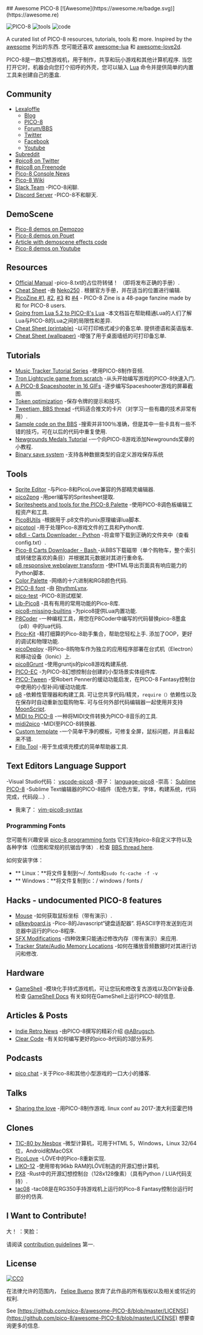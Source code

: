 <div class="github-widget" data-repo="pico-8/awesome-PICO-8"></div>
<script async src="https://pagead2.googlesyndication.com/pagead/js/adsbygoogle.js"></script><ins class="adsbygoogle" style="display:block" data-ad-client="ca-pub-6890694312814945" data-ad-slot="5473692530" data-ad-format="auto"  data-full-width-responsive="true"></ins><script>(adsbygoogle = window.adsbygoogle || []).push({});</script>
## Awesome PICO-8 [![Awesome](https://awesome.re/badge.svg)](https://awesome.re)


![PICO-8](https://www.lexaloffle.com/gfx/p8_jelpi.gif)
![tools](https://www.lexaloffle.com/gfx/p8_tracker.gif)
![code](https://www.lexaloffle.com/gfx/p8_cast.gif)

 A curated list of PICO-8 resources, tutorials, tools 和 more. Inspired by the [awesome](https://github.com/sindresorhus/awesome) 列出的东西. 您可能还喜欢 [awesome-lua](https://github.com/LewisJEllis/awesome-lua) 和 [awesome-love2d](https://github.com/JanWerder/awesome-love2d).

  PICO-8是一款幻想游戏机，用于制作，共享和玩小游戏和其他计算机程序. 当您打开它时，机器会向您打个招呼的外壳，您可以输入 [Lua](https://www.lua.org/) 命令并提供简单的内置工具来创建自己的墨盒.



## Community

- [Lexaloffle](https://www.lexaloffle.com)
  - [Blog](https://www.lexaloffle.com/bbs/?uid=1)
  - [PICO-8](https://www.lexaloffle.com/pico-8.php)
  - [Forum/BBS](https://www.lexaloffle.com/bbs/?cat=7)
  - [Twitter](https://twitter.com/lexaloffle)
  - [Facebook](https://www.facebook.com/lexaloffle/)
  - [Youtube](https://www.youtube.com/user/lexaloffletv)
- [Subreddit](https://www.reddit.com/r/pico8/)
- [#pico8 on Twitter](https://www.twitter.com/#pico8)
- [#pico8 on Freenode](https://webchat.freenode.net/?randomnick=1&channels=#pico8&prompt=1)
- [Pico-8 Console News](https://twitter.com/pico8console)
- [Pico-8 Wiki](http://pico-8.wikia.com/wiki/Pico-8_Wikia)
- [Slack Team](https://slofile.com/slack/pico-8) -PICO-8闲聊.
- [Discord Server](https://discord.gg/EwQ86eq) -PICO-8不和聊天.

## DemoScene

- [Pico-8 demos on Demozoo](https://demozoo.org/platforms/81/) 
- [Pico-8 demos on Pouet](http://www.pouet.net/prodlist.php?platform%5B%5D=PICO-8) 
- [Article with demoscene effects code](https://medium.com/swlh/creativity-through-limitation-pico-8-fantasy-console-175294e13332) 
- [Pico-8 demos on Youtube](https://www.youtube.com/results?search_query=pico+8+demoscene) 


## Resources

- [Official Manual](https://www.lexaloffle.com/pico-8.php?page=manual)  -pico-8.txt的占位符转储！  （即将发布正确的手册）.
- [Cheat Sheet](https://neko250.github.io/pico8-api/) -由 [Neko250](https://neko250.github.io) . 根据官方手册，并在适当的位置进行编辑.
- [PicoZine #1](https://sectordub.itch.io/pico-8-fanzine-1), [#2](https://sectordub.itch.io/pico-8-fanzine-2), [#3](https://sectordub.itch.io/pico-8-fanzine-3) 和 [#4](https://sectordub.itch.io/-pico-8-zine-4) - PICO-8 Zine is a 48-page fanzine made by 和 for PICO-8 users.
- [Going from Lua 5.2 to PICO-8's Lua](https://gist.github.com/josefnpat/bfe4aaa5bbb44f572cd0) -本文档旨在帮助精通Lua的人们了解Lua与PICO-8的Lua之间的局限性和差异.
- [Cheat Sheet (printable)](https://ztiromoritz.github.io/pico-8-spick/)  -以可打印格式减少的备忘单. 提供德语和英语版本.
- [Cheat Sheet (wallpaper)](https://www.lexaloffle.com/bbs/?tid=28207) -增强了用于桌面墙纸的可打印备忘单.

## Tutorials

- [Music Tracker Tutorial Series](https://www.youtube.com/playlist?list=PLjZAika8vyZkyOjoCp0EbHeIFZ8MLlhvg) -使用PICO-8制作音频.
- [Tron Lightcycle game from scratch](https://youtu.be/ZuaLuMhwcc8) -从头开始编写游戏的PICO-8快速入门.
- [A PICO-8 Spaceshooter in 16 GIFs](https://ztiromoritz.github.io/pico-8-shooter/) -逐步编写Spaceshooter游戏的屏幕截图.
- [Token optimization](https://github.com/seleb/PICO-8-Token-Optimizations) -保存令牌的提示和技巧.
- [Tweetjam, BBS thread](https://www.lexaloffle.com/bbs/?tid=3726) -代码适合推文的卡片（对学习一些有趣的技术非常有用）.
- [Sample code on the BBS](https://www.lexaloffle.com/bbs/?search=sample+code) -搜索并非100％准确，但是其中一些卡具有一些不错的技巧，可在以后的代码中重复使用.
- [Newgrounds Medals Tutorial](https://github.com/Bigaston/pico-8-newgrounds-tutorial) -一个向PICO-8游戏添加Newgrounds奖章的小教程.
- [Binary save system](https://ultiman3rd.wordpress.com/2018/02/01/pico-8-binary-save-system/) -支持各种数据类型的自定义游戏保存系统

## Tools

- [Sprite Editor](https://www.lexaloffle.com/bbs/?tid=2462) -与Pico-8和PicoLove兼容的外部精灵编辑器.
- [pico2png](https://github.com/briacp/pico2png) -用perl编写的Spritesheet提取.
- [Spritesheets and tools for the PICO-8 Palette](https://www.reddit.com/r/pico8/comments/3jhmni/spritesheets_and_tools_for_the_pico8_palette/) -使用PICO-8调色板编辑工程资产和工具.
- [Pico8Utils](https://github.com/josefnpat/pico8utils) -根据用于.p8文件的unix原理编译lua脚本.
- [picotool](https://github.com/dansanderson/picotool) -用于处理Pico-8游戏文件的工具和Python库.
- [p8dl - Carts Downloader - Python](https://github.com/franciscod/p8dl) -将盒带下载到正确的文件夹中（查看config.txt）.
- [Pico-8 Carts Downloader - Bash ](https://github.com/kikookoubis/pico-8-carts-bash-downloader) -从BBS下载磁带（单个购物车，整个索引或转储您喜欢的条目）并根据其元数据对其进行重命名.
- [p8 responsive webplayer transform](https://github.com/benwiley4000/pico8-responsive-webplayer-transform) -使HTML导出页面具有响应能力的Python脚本.
- [Color Palette](https://www.romanzolotarev.com/pico-8-color-palette/) -网络的十六进制和RGB颜色代码.
- [PICO-8 font](https://drive.google.com/file/d/0B97Um39fHXlcWUFRZlBqUndhbXM/view) -由 [RhythmLynx](https://www.lexaloffle.com/bbs/?uid=11704).
- [pico-test](https://github.com/jozanza/pico-test) -PICO-8测试框架.
- [Lib-Pico8](https://github.com/clowerweb/Lib-Pico8) -具有有用的常用功能的Pico-8库.
- [pico8-missing-builtins](https://github.com/adamscott/pico8-missing-builtins) -为pico8提供Lua内置功能.
- [P8Coder](https://github.com/movAX13h/P8Coder) -一种编程工具，用您在P8Coder中编写的代码替换pico-8墨盒（p8）中的lua代码.
- [Pico-Kit](https://github.com/outkine/pico-kit)  -精打细算的Pico-8助手集合，帮助您轻松上手. 添加了OOP，更好的调试和物理功能.
- [picoDeploy](https://github.com/torch2424/picoDeploy) -将Pico-8购物车作为独立的应用程序部署在台式机（Electron）和移动设备（Ionic）上.
- [pico8Grunt](https://github.com/TeamNoComplyGames/pico8Grunt) -使用gruntjs的pico8游戏构建系统.
- [PICO-EC](https://github.com/JoebRogers/PICO-EC) -为PICO-8幻想控制台创建的小型场景实体组件库.
- [PICO-Tween](https://github.com/JoebRogers/PICO-Tween) -受Robert Penner的缓动功能启发，在PICO-8 Fantasy控制台中使用的小型补间/缓动功能库.
- [p8](https://github.com/jozanza/p8)  -依赖性管理器和构建工具. 可让您共享代码/精灵，`require（）`依赖性以及在保存时自动重新加载购物车. 可与任何外部代码编辑器一起使用并支持 [MoonScript](https://moonscript.org/).
- [MIDI to PICO-8](https://github.com/andmatand/midi-to-pico8) -一种将MIDI文件转换为PICO-8音乐的工具.
- [midi2pico](https://github.com/gamax92/midi2pico) -MIDI至PICO-8转换器.
- [Custom template](https://www.lexaloffle.com/bbs/?tid=31000) -一个简单干净的模板，可修复全屏，鼠标问题，并且看起来不错.
- [Fillp Tool](https://seansleblanc.itch.io/pico-8-fillp-tool) -用于生成填充模式的简单帮助器工具.

## Text Editors Language Support

-Visual Studio代码： [vscode-pico8](https://github.com/nathanchere/vscode-pico8)
-原子： [language-pico8](https://atom.io/packages/language-pico8)
-崇高： [Sublime PICO-8](https://packagecontrol.io/packages/PICO-8) -Sublime Text编辑器的PICO-8插件（配色方案，字体，构建系统，代码完成，代码段...）.
- 我来了： [vim-pico8-syntax](https://github.com/justinj/vim-pico8-syntax)

### Programming Fonts

您可能有兴趣安装 [pico-8 programming fonts](https://github.com/juanitogan/p8-programming-fonts) 它们支持pico-8自定义字符以及各种字体（位图和常规的抗锯齿字体）. 检查 [BBS thread here](https://www.lexaloffle.com/bbs/?tid=28975).

如何安装字体：

* ** Linux：**将文件复制到〜/ .fonts和`sudo fc-cache -f -v`
* ** Windows：**将文件复制到c：/ windows / fonts /

## Hacks - undocumented PICO-8 features

- [Mouse](https://www.lexaloffle.com/bbs/?tid=3549) -如何获取鼠标坐标（带有演示）.
- [p8keyboard.js](https://github.com/dppc/p8keyboard.js)  -Pico-8的Javascript“键盘适配器”. 将ASCII字符发送到在浏览器中运行的Pico-8程序.
- [SFX Modifications](https://www.lexaloffle.com/bbs/?tid=3561) -四种效果只能通过修改内存（带有演示）来应用.
- [Tracker State/Audio Memory Locations](https://www.lexaloffle.com/bbs/?pid=10719#p10719) -如何在播放音频数据时对其进行访问和修改.

## Hardware

- [GameShell](https://www.clockworkpi.com/)  -模块化手持式游戏机​​，可让您玩和修改复古游戏以及DIY新设备. 检查 [GameShell Docs](https://github.com/clockworkpi/GameShellDocs/wiki/Running-PICO-8-on-the-GameShell) 有关如何在GameShell上运行PICO-8的信息.

## Articles & Posts

- [Indie Retro News](https://www.indieretronews.com/2015/10/pico-8-8-bit-fantasy-console-from.html) -由PICO-8撰写的精彩介绍 [@ABrugsch](https://twitter.com/ABrugsch).
- [Clear Code](http://blog.jvscott.net/post/128051478244/clear-code) -有关如何编写更好的pico-8代码的3部分系列.

## Podcasts

- [pico chat](http://pico.electrobureau.com/) -关于Pico-8和其他小型游戏的一口大小的播客.

## Talks

- [Sharing the love](https://www.youtube.com/watch?v=AmMYWD2Zbso)  -用PICO-8制作游戏.  linux conf au 2017-澳大利亚霍巴特

## Clones
- [TIC-80 by Nesbox](https://nesbox.itch.io/tic) -微型计算机，可用于HTML 5，Windows，Linux 32/64位，Android和MacOSX
- [PicoLove](https://github.com/gamax92/picolove) -LÖVE中的Pico-8重新实现.
- [LIKO-12](https://github.com/RamiLego4Game/LIKO-12) -使用带有96kb RAM的LÖVE制造的开源幻想计算机.
- [PX8](https://github.com/Gigoteur/PX8) -Rust中的开源幻想控制台（128x128像素）（具有Python / LUA代码支持）.
- [tac08](https://0xcafed00d.itch.io/tac08-rg350) -tac08是在RG350手持游戏机上运行的Pico-8 Fantasy控制台运行时部分的仿真.

## I Want to Contribute!

大！  ：笑脸：

请阅读 [contribution guidelines](https://github.com/pico-8/awesome-PICO-8/blob/master/CONTRIBUTING.md) 第一.

## License

[![CC0](https://i.creativecommons.org/p/zero/1.0/88x31.png)](https://creativecommons.org/publicdomain/zero/1.0/)

在法律允许的范围内， [Felipe Bueno](https://twitter.com/felipebueno) 放弃了此作品的所有版权以及相关或邻近的权利.

See [https://github.com/pico-8/awesome-PICO-8/blob/master/LICENSE](https://github.com/pico-8/awesome-PICO-8/blob/master/LICENSE) 想要查询更多的信息.
